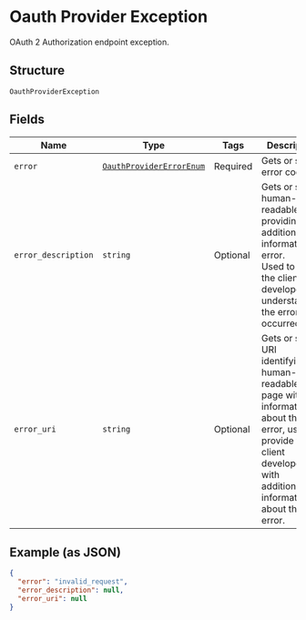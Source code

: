 
# Oauth Provider Exception

OAuth 2 Authorization endpoint exception.

## Structure

`OauthProviderException`

## Fields

| Name | Type | Tags | Description |
|  --- | --- | --- | --- |
| `error` | [`OauthProviderErrorEnum`](../../doc/models/oauth-provider-error-enum.md) | Required | Gets or sets error code. |
| `error_description` | `string` | Optional | Gets or sets human-readable text providing additional information on error.<br>Used to assist the client developer in understanding the error that occurred. |
| `error_uri` | `string` | Optional | Gets or sets a URI identifying a human-readable web page with information about the error, used to provide the client developer with additional information about the error. |

## Example (as JSON)

```json
{
  "error": "invalid_request",
  "error_description": null,
  "error_uri": null
}
```

